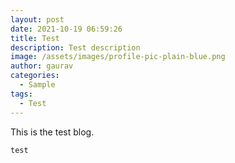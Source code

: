 ```yaml
---
layout: post
date: 2021-10-19 06:59:26
title: Test
description: Test description
image: /assets/images/profile-pic-plain-blue.png
author: gaurav
categories:
  - Sample
tags:
  - Test
---
```

This is the test blog.

```java
test
```
